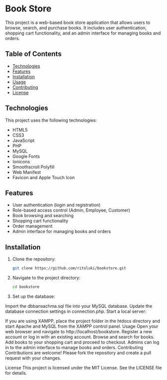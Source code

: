 # Book Store

This project is a web-based book store application that allows users to browse, search, and purchase books. It includes user authentication, shopping cart functionality, and an admin interface for managing books and orders.

## Table of Contents

- [Technologies](#technologies)
- [Features](#features)
- [Installation](#installation)
- [Usage](#usage)
- [Contributing](#contributing)
- [License](#license)

## Technologies

This project uses the following technologies:

- HTML5
- CSS3
- JavaScript
- PHP
- MySQL
- Google Fonts
- Ionicons
- Smoothscroll Polyfill
- Web Manifest
- Favicon and Apple Touch Icon

## Features

- User authentication (login and registration)
- Role-based access control (Admin, Employee, Customer)
- Book browsing and searching
- Shopping cart functionality
- Order management
- Admin interface for managing books and orders

## Installation

1. Clone the repository:
   ```bash
   git clone https://github.com/ritoluki/bookstore.git
2. Navigate to the project directory:
    ```bash
   cd bookstore
3. Set up the database:

Import the dbbansachma.sql file into your MySQL database.
Update the database connection settings in connection.php.
Start a local server:

If you are using XAMPP, place the project folder in the htdocs directory and start Apache and MySQL from the XAMPP control panel.
Usage
Open your web browser and navigate to http://localhost/bookstore.
Register a new account or log in with an existing account.
Browse and search for books.
Add books to your shopping cart and proceed to checkout.
Admins can log in to the admin interface to manage books and orders.
Contributing
Contributions are welcome! Please fork the repository and create a pull request with your changes.

License
This project is licensed under the MIT License. See the LICENSE file for details.


